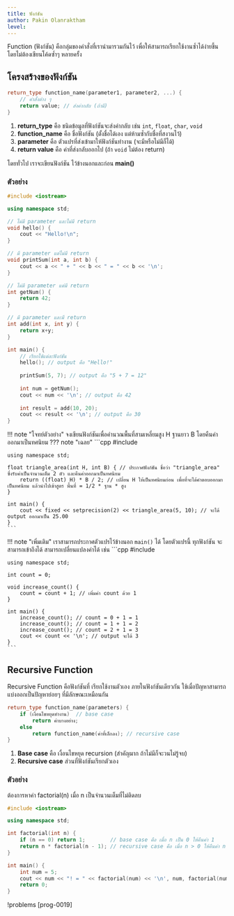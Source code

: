 ```yaml
---
title: ฟังก์ชัน
author: Pakin Olanraktham
level:
---
```


Function (ฟังก์ชัน) คือกลุ่มของคำสั่งที่เรานำมารวมกันไว้ เพื่อให้สามารถเรียกใช้งานซ้ำได้ง่ายขึ้น โดยไม่ต้องเขียนโค้ดซ้ำๆ หลายครั้ง

## โครงสร้างของฟังก์ชัน
```cpp
return_type function_name(parameter1, parameter2, ...) {
    // คำสั่งต่าง ๆ
    return value; // ส่งค่ากลับ (ถ้ามี)
}
```

1. **return_type** คือ ชนิดข้อมูลที่ฟังก์ชันจะส่งค่ากลับ เช่น `int`, `float`, `char`, `void`
2. **function_name** คือ ชื่อฟังก์ชัน (ตั้งชื่อได้เอง แต่ห้ามซ้ำกับชื่อที่สงวนไว้)
3. **parameter** คือ ตัวแปรที่ส่งเข้ามาให้ฟังก์ชันทำงาน (จะมีหรือไม่มีก็ได้)
4. **return value** คือ ค่าที่ส่งกลับออกไป (ถ้า `void` ไม่ต้อง return)

โดยทั่วไป เราจะเขียนฟังก์ชัน ไว้ข้างนอกและก่อน **main()**

### ตัวอย่าง

```cpp
#include <iostream>

using namespace std;

// ไม่มี parameter และไม่มี return
void hello() { 
    cout << "Hello!\n"; 
}

// มี parameter แต่ไม่มี return
void printSum(int a, int b) { 
    cout << a << " + " << b << " = " << b << '\n';
}

// ไม่มี parameter แต่มี return
int getNum() { 
    return 42; 
}

// มี parameter และมี return
int add(int x, int y) { 
    return x+y; 
}

int main() {
    // เรียกใช้แต่ละฟังก์ชัน
    hello(); // output คือ "Hello!"
    
    printSum(5, 7); // output คือ "5 + 7 = 12"
    
    int num = getNum();
    cout << num << '\n'; // output คือ 42
    
    int result = add(10, 20);
    cout << result << '\n'; // output คือ 30
}
```

!!! note "โจทย์ตัวอย่าง"
    จงเขียนฟังก์ชันเพื่อคำนวณพื้นที่สามเหลี่ยมสูง H ฐานยาว B โดยคืนค่าออกมาเป็นทศนิยม
??? note "เฉลย"
    ```cpp
    #include <iostream>

    using namespace std;

    float triangle_area(int H, int B) { // ประกาศฟังก์ชัน ชื่อว่า "triangle_area" ซึ่งรับค่าเป็นจำนวนเต็ม 2 ตัว และคืนค่าออกมาเป็นทศนิยม
        return ((float) H) * B / 2; // เปลี่ยน H ให้เป็นทศนิยมก่อน เพื่อที่จะได้คำตอบออกมาเป็นทศนิยม แล้วนำไปเข้าสูตร พื้นที่ = 1/2 * ฐาน * สูง
    }

    int main() {
        cout << fixed << setprecision(2) << triangle_area(5, 10); // จะได้ output ออกมาเป็น 25.00
    }
    ```

!!! note "เพิ่มเติม"
    เราสามารถประกาศตัวแปรไว้ข้างนอก `main()` ได้ โดยตัวแปรนี้ ทุกฟังก์ชัน จะสามารถเข้าถึงได้ สามารถเปลี่ยนแปลงค่าได้ เช่น
    ```cpp
    #include <iostream>

    using namespace std;

    int count = 0;

    void increase_count() {
        count = count + 1; // เพิ่มค่า count ด้วย 1
    }

    int main() {
        increase_count(); // count = 0 + 1 = 1
        increase_count(); // count = 1 + 1 = 2
        increase_count(); // count = 2 + 1 = 3
        cout << count << '\n'; // output จะได้ 3
    }
    ```

## Recursive Function

Recursive Function คือฟังก์ชันที่ เรียกใช้งานตัวเอง ภายในฟังก์ชันเดียวกัน ใช้เมื่อปัญหาสามารถแบ่งออกเป็นปัญหาย่อยๆ ที่มีลักษณะเหมือนกัน

```cpp
return_type function_name(parameters) {
    if (เงื่อนไขหยุดทำงาน)  // base case
        return ค่าบางอย่าง;
    else
        return function_name(ค่าที่เล็กลง); // recursive case
}
```

1. **Base case** คือ เงื่อนไขหยุด recursion (สำคัญมาก ถ้าไม่มีก็จะวนไม่รู้จบ)
2. **Recursive case** ส่วนที่ฟังก์ชันเรียกตัวเอง

### ตัวอย่าง
ต้องการหาค่า factorial(n) เมื่อ n เป็นจำนวนเต็มที่ไม่ติดลบ

```cpp
#include <iostream>

using namespace std;

int factorial(int n) {
    if (n == 0) return 1;        // base case คือ เมื่อ n เป็น 0 ให้คืนค่า 1
    return n * factorial(n - 1); // recursive case คือ เมื่อ n > 0 ให้คืนค่า n * factorial(n-1) [จาก n! = n * (n-1)!]
}

int main() {
    int num = 5;
    cout << num << "! = " << factorial(num) << '\n', num, factorial(num)); // จะได้ output คือ "5! = 120"
    return 0;
}
```

!problems [prog-0019]